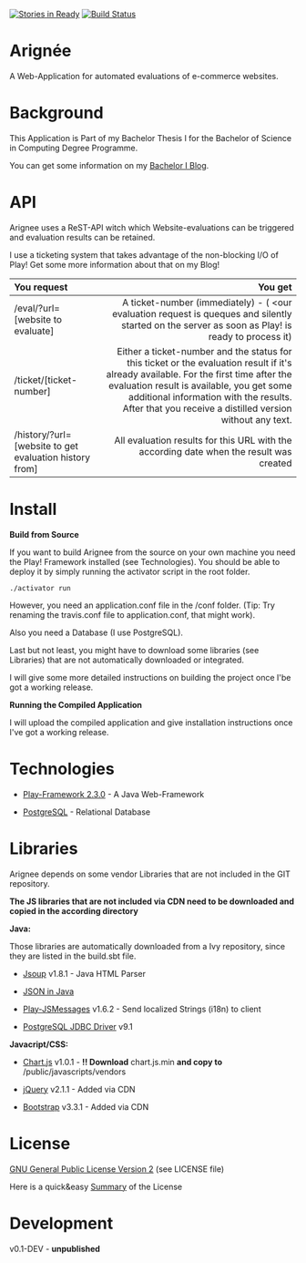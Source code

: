 [![Stories in Ready](https://badge.waffle.io/FrontSide/Arignee.png?label=ready&title=Ready)](https://waffle.io/FrontSide/Arignee) [![Build Status](https://travis-ci.org/FrontSide/Arignee.svg?branch=master)](https://travis-ci.org/FrontSide/Arignee)

Arignée
=======

A Web-Application for automated evaluations of e-commerce websites.

Background
==========

This Application is Part of my Bachelor Thesis I for the Bachelor of Science in Computing Degree Programme.

You can get some information on my [Bachelor I Blog](www.dary.info/blog/bac1).

API
===

Arignee uses a ReST-API witch which Website-evaluations can be triggered and evaluation results can be retained.

I use a ticketing system that takes advantage of the non-blocking I/O of Play!
Get some more information about that on my Blog!

| You request                |     You get |
|:---------------------------|------------:|
| /eval/?url=[website to evaluate] | A ticket-number (immediately) - ( <our evaluation request is queques and silently started on the server as soon as Play! is ready to process it)
| /ticket/[ticket-number] | Either a ticket-number and the status for this ticket or the evaluation result if it's already available. For the first time after the evaluation result is available, you get some additional information with the results. After that you receive a distilled version without any text.
| /history/?url=[website to get evaluation history from] | All evaluation results for this URL with the according date when the result was created|


Install
=======

**Build from Source**

If you want to build Arignee from the source on your own machine you need the Play! Framework installed (see Technologies). You should be able to deploy it by simply running the activator script in the root folder.

    ./activator run

However, you need an application.conf file in the /conf folder. (Tip: Try renaming the travis.conf file to application.conf, that might work).

Also you need a Database (I use PostgreSQL).

Last but not least, you might have to download some libraries (see Libraries) that are not automatically downloaded or integrated.

I will give some more detailed instructions on building the project once I'be got a working release.


**Running the Compiled Application**

I will upload the compiled application and give installation instructions once I've got a working release.

Technologies
============

- [Play-Framework 2.3.0](https://www.playframework.com/documentation/2.3.0/Home) - A Java Web-Framework

- [PostgreSQL](http://www.postgresql.org/) - Relational Database

Libraries
=========

Arignee depends on some vendor Libraries that are not included in the GIT repository.

**The JS libraries that are not included via CDN need to be downloaded and copied in the according directory**

**Java:**

Those libraries are automatically downloaded from a Ivy repository, since they
are listed in the build.sbt file.

- [Jsoup](http://jsoup.org/) v1.8.1 - Java HTML Parser

- [JSON in Java](http://www.json.org/java/)

- [Play-JSMessages](https://github.com/julienrf/play-jsmessages) v1.6.2 - Send localized Strings (i18n) to client

- [PostgreSQL JDBC Driver](http://jdbc.postgresql.org/) v9.1

**Javacript/CSS:**

- [Chart.js](https://github.com/nnnick/Chart.js) v1.0.1 - **!! Download** chart.js.min **and copy to** /public/javascripts/vendors

- [jQuery](http://jquery.com/) v2.1.1 - Added via CDN

- [Bootstrap](http://getbootstrap.com/) v3.3.1 - Added via CDN

License
=======

[GNU General Public License Version 2](http://www.gnu.org/licenses/gpl-2.0.html) (see LICENSE file)

Here is a quick&easy [Summary](https://tldrlegal.com/license/gnu-general-public-license-v2) of the License

Development
===========

v0.1-DEV - **unpublished**
